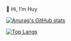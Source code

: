 👋 Hi, I’m Huy

[![Anurag's GitHub stats](https://github-readme-stats.vercel.app/apidnh2703anuraghazra)](https://github.com/anuraghazra/github-readme-stats)

[![Top Langs](https://github-readme-stats.vercel.app/api/top-langs/dnh2703anuraghazra&layout=compact)](https://github.com/anuraghazra/github-readme-stats)

<!---
dnh273/dnh273 is a ✨ special ✨ repository because its `README.md` (this file) appears on your GitHub profile.
You can click the Preview link to take a look at your changes.
--->

